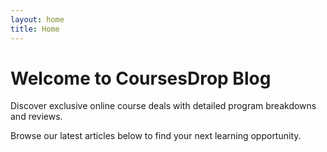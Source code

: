 ```yaml
---
layout: home
title: Home
---
```


# Welcome to CoursesDrop Blog

Discover exclusive online course deals with detailed program breakdowns and reviews.

Browse our latest articles below to find your next learning opportunity.
